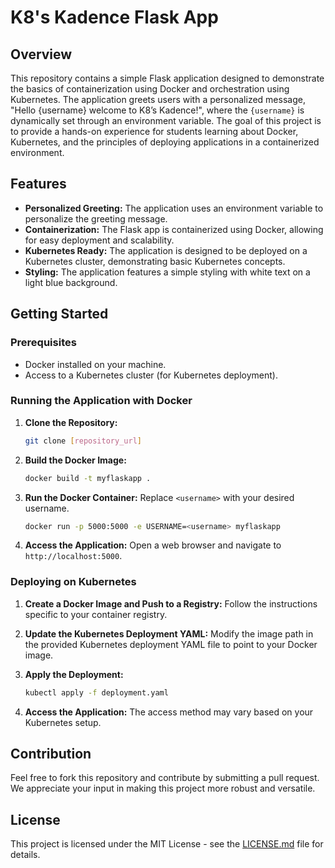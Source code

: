 # K8's Kadence Flask App

## Overview

This repository contains a simple Flask application designed to demonstrate the basics of containerization using Docker and orchestration using Kubernetes. The application greets users with a personalized message, "Hello {username} welcome to K8’s Kadence!", where the `{username}` is dynamically set through an environment variable. The goal of this project is to provide a hands-on experience for students learning about Docker, Kubernetes, and the principles of deploying applications in a containerized environment.

## Features

- **Personalized Greeting:** The application uses an environment variable to personalize the greeting message.
- **Containerization:** The Flask app is containerized using Docker, allowing for easy deployment and scalability.
- **Kubernetes Ready:** The application is designed to be deployed on a Kubernetes cluster, demonstrating basic Kubernetes concepts.
- **Styling:** The application features a simple styling with white text on a light blue background.

## Getting Started

### Prerequisites

- Docker installed on your machine.
- Access to a Kubernetes cluster (for Kubernetes deployment).

### Running the Application with Docker

1. **Clone the Repository:**
    ```sh
    git clone [repository_url]
    ```

2. **Build the Docker Image:**
    ```sh
    docker build -t myflaskapp .
    ```

3. **Run the Docker Container:**
    Replace `<username>` with your desired username.
    ```sh
    docker run -p 5000:5000 -e USERNAME=<username> myflaskapp
    ```

4. **Access the Application:**
    Open a web browser and navigate to `http://localhost:5000`.

### Deploying on Kubernetes

1. **Create a Docker Image and Push to a Registry:**
    Follow the instructions specific to your container registry.

2. **Update the Kubernetes Deployment YAML:**
    Modify the image path in the provided Kubernetes deployment YAML file to point to your Docker image.

3. **Apply the Deployment:**
    ```sh
    kubectl apply -f deployment.yaml
    ```

4. **Access the Application:**
    The access method may vary based on your Kubernetes setup.

## Contribution

Feel free to fork this repository and contribute by submitting a pull request. We appreciate your input in making this project more robust and versatile.

## License

This project is licensed under the MIT License - see the [LICENSE.md](LICENSE.md) file for details.
